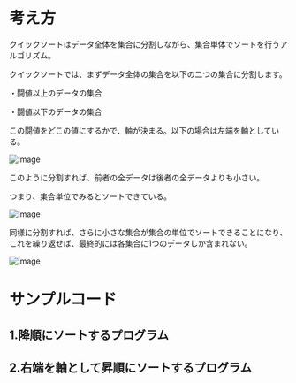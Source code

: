 

# 考え方

クイックソートはデータ全体を集合に分割しながら、集合単体でソートを行うアルゴリズム。

クイックソートでは、まずデータ全体の集合を以下の二つの集合に分割します。

・闘値以上のデータの集合

・闘値以下のデータの集合

この闘値をどこの値にするかで、軸が決まる。以下の場合は左端を軸としている。

![image](https://user-images.githubusercontent.com/82156802/177675067-9558013d-65f2-473d-95fb-465307d58f1b.png)

このように分割すれば、前者の全データは後者の全データよりも小さい。

つまり、集合単位でみるとソートできている。


![image](https://user-images.githubusercontent.com/82156802/177675203-71260a58-250e-403b-b0fb-c4d1d4e16b83.png)

同様に分割すれば、さらに小さな集合が集合の単位でソートできることになり、これを繰り返せば、最終的には各集合に1つのデータしか含まれない。

![image](https://user-images.githubusercontent.com/82156802/177675278-2b405703-2eaa-4cae-813d-bc9940ce7522.png)


# サンプルコード

## 1.降順にソートするプログラム

## 2.右端を軸として昇順にソートするプログラム


